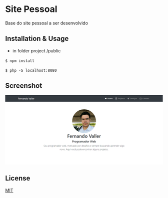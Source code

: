 # Site Pessoal

Base do site pessoal a ser desenvolvido

## Installation & Usage
* in folder project /public

`$ npm install`

`$ php -S localhost:8080`


## Screenshot

![MyLinks](https://raw.githubusercontent.com/fernandovaller/sitepessoal/master/screenshot.png)

## License
[MIT](https://choosealicense.com/licenses/mit/)
